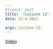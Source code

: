 ```yaml
---
#layout: post
title:  "Lezione 12"
data: 22-4-2021

args: Lezione 12.
---
```


[Video](https://uniroma2.sharepoint.com/sites/GAMBOSI-8066132-MACHINE_LEARNING/Documenti%20condivisi/Lezioni/lezioni%20registrate/Lezione_ML_220421.mp4)

